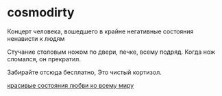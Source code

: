 # cosmodirty
Концерт человека, вошедшего в крайне негативные состояния ненависти к людям

Стучание столовым ножом по двери, печке, всему подряд. Когда нож сломался, он прекратил.

Забирайте отсюда бесплатно, Это чистый кортизол.

[красивые состояния любви ко всему миру](git@github.com:psy21d/cosmodirty.git)
